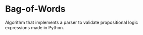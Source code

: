 # Bag-of-Words
Algorithm that implements a parser to validate propositional logic expressions made in Python.
